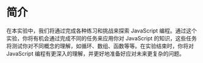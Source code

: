 # 简介

在本实验中，我们将通过完成各种练习和挑战来探索 JavaScript 编程。通过这个实验，你将有机会通过完成不同的任务来应用你对 JavaScript 的知识，这些任务将测试你对不同概念的理解，如循环、数组、函数等等。在实验结束时，你将对 JavaScript 编程有更深入的理解，并更好地准备好应对未来更复杂的问题。
